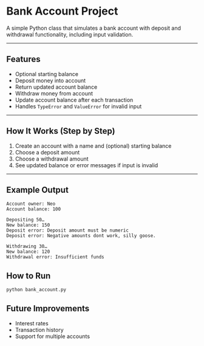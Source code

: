 # Bank Account Project

A simple Python class that simulates a bank account with deposit and withdrawal functionality, including input validation.

---

## Features
- Optional starting balance
- Deposit money into account
- Return updated account balance
- Withdraw money from account
- Update account balance after each transaction
- Handles `TypeError` and `ValueError` for invalid input

---

## How It Works (Step by Step)
1. Create an account with a name and (optional) starting balance  
2. Choose a deposit amount  
3. Choose a withdrawal amount  
4. See updated balance or error messages if input is invalid  

---

## Example Output  
```
Account owner: Neo  
Account balance: 100  

Depositing 50…  
New balance: 150  
Deposit error: Deposit amount must be numeric  
Deposit error: Negative amounts dont work, silly goose.  

Withdrawing 30…  
New balance: 120  
Withdrawal error: Insufficient funds
``` 

## How to Run
```bash
python bank_account.py
```

## Future Improvements
- Interest rates  
- Transaction history  
- Support for multiple accounts  
